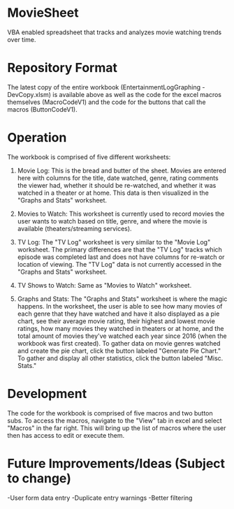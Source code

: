 # MovieSheet
VBA enabled spreadsheet that tracks and analyzes movie watching trends over time.

# Repository Format
The latest copy of the entire workbook (EntertainmentLogGraphing - DevCopy.xlsm) is available above as well as the code for the excel macros themselves (MacroCodeV1) and the code for the buttons that call the macros (ButtonCodeV1).

# Operation
The workbook is comprised of five different worksheets:
  1. Movie Log: This is the bread and butter of the sheet. Movies are entered here with columns for the title, date watched, genre, rating      comments the viewer had, whether it should be re-watched, and whether it was watched in a theater or at home. This data is then            visualized in the "Graphs and Stats" worksheet.
  
  2. Movies to Watch: This worksheet is currently used to record movies the user wants to watch based on title, genre, and where the movie      is available (theaters/streaming services).
  
  3. TV Log: The "TV Log" worksheet is very similar to the "Movie Log" worksheet. The primary differences are that the "TV Log" tracks          which episode was completed last and does not have columns for re-watch or location of viewing. The "TV Log" data is not currently        accessed in the "Graphs and Stats" worksheet.
  
  4. TV Shows to Watch: Same as "Movies to Watch" worksheet.

  5. Graphs and Stats: The "Graphs and Stats" worksheet is where the magic happens. In the worksheet, the user is able to see how many          movies of each genre that they have watched and have it also displayed as a pie chart, see their average movie rating, their highest      and lowest movie ratings, how many movies they watched in theaters or at home, and the total amount of movies they've watched each        year since 2016 (when the workbook was first created). To gather data on movie genres watched and create the pie chart, click the          button labeled "Generate Pie Chart." To gather and display all other statistics, click the button labeled "Misc. Stats."

# Development
The code for the workbook is comprised of five macros and two button subs. To access the macros, navigate to the  "View" tab in excel and select "Macros" in the far right. This will bring up the list of macros where the user then has access to edit or execute them. 


# Future Improvements/Ideas (Subject to change)
 -User form data entry
 -Duplicate entry warnings
 -Better filtering
 
